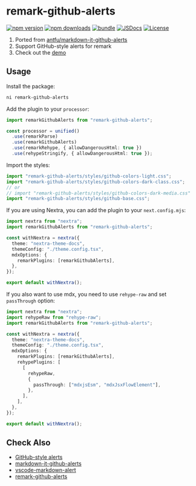 # remark-github-alerts

[![npm version][npm-version-src]][npm-version-href]
[![npm downloads][npm-downloads-src]][npm-downloads-href]
[![bundle][bundle-src]][bundle-href]
[![JSDocs][jsdocs-src]][jsdocs-href]
[![License][license-src]][license-href]

1. Ported from [antfu/markdown-it-github-alerts](https://github.com/antfu/markdown-it-github-alerts)
1. Support GitHub-style alerts for remark
1. Check out the [demo](https://remark-github-alerts.vercel.app)

## Usage

Install the package:

```sh
ni remark-github-alerts
```

Add the plugin to your `processor`:

```ts
import remarkGithubAlerts from "remark-github-alerts";

const processor = unified()
  .use(remarkParse)
  .use(remarkGithubAlerts)
  .use(remarkRehype, { allowDangerousHtml: true })
  .use(rehypeStringify, { allowDangerousHtml: true });
```

Import the styles:

```ts
import "remark-github-alerts/styles/github-colors-light.css";
import "remark-github-alerts/styles/github-colors-dark-class.css";
// or
// import "remark-github-alerts/styles/github-colors-dark-media.css"
import "remark-github-alerts/styles/github-base.css";
```

If you are using Nextra, you can add the plugin to your `next.config.mjs`:

```ts
import nextra from "nextra";
import remarkGithubAlerts from "remark-github-alerts";

const withNextra = nextra({
  theme: "nextra-theme-docs",
  themeConfig: "./theme.config.tsx",
  mdxOptions: {
    remarkPlugins: [remarkGithubAlerts],
  },
});

export default withNextra();
```

If you also want to use mdx, you need to use `rehype-raw` and set `passThrough` option:

```ts
import nextra from "nextra";
import rehypeRaw from "rehype-raw";
import remarkGithubAlerts from "remark-github-alerts";

const withNextra = nextra({
  theme: "nextra-theme-docs",
  themeConfig: "./theme.config.tsx",
  mdxOptions: {
    remarkPlugins: [remarkGithubAlerts],
    rehypePlugins: [
      [
        rehypeRaw,
        {
          passThrough: ["mdxjsEsm", "mdxJsxFlowElement"],
        },
      ],
    ],
  },
});

export default withNextra();
```

## Check Also

- [GitHub-style alerts](https://github.com/orgs/community/discussions/16925)
- [markdown-it-github-alerts](https://github.com/antfu/markdown-it-github-alerts)
- [vscode-markdown-alert](https://github.com/KeJunMao/vscode-markdown-alert)
- [remark-github-alerts](https://github.com/qhanw/remark-gh-alerts)

<!-- Badges -->

[npm-version-src]: https://img.shields.io/npm/v/remark-github-alerts?style=flat&colorA=080f12&colorB=1fa669
[npm-version-href]: https://npmjs.com/package/remark-github-alerts
[npm-downloads-src]: https://img.shields.io/npm/dm/remark-github-alerts?style=flat&colorA=080f12&colorB=1fa669
[npm-downloads-href]: https://npmjs.com/package/remark-github-alerts
[bundle-src]: https://img.shields.io/bundlephobia/minzip/remark-github-alerts?style=flat&colorA=080f12&colorB=1fa669&label=minzip
[bundle-href]: https://bundlephobia.com/result?p=remark-github-alerts
[license-src]: https://img.shields.io/github/license/hyoban/remark-github-alerts.svg?style=flat&colorA=080f12&colorB=1fa669
[license-href]: https://github.com/hyoban/remark-github-alerts/blob/main/LICENSE
[jsdocs-src]: https://img.shields.io/badge/jsdocs-reference-080f12?style=flat&colorA=080f12&colorB=1fa669
[jsdocs-href]: https://www.jsdocs.io/package/remark-github-alerts
